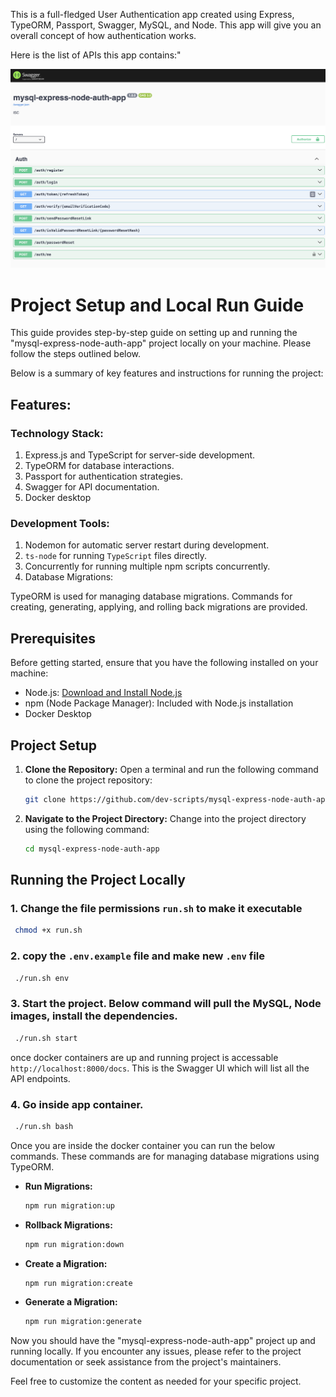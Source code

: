 This is a full-fledged User Authentication app created using Express, TypeORM, Passport, Swagger, MySQL, and Node. This app will give you an overall concept of how authentication works.

Here is the list of APIs this app contains:"

 <img src="images/api-docs.png">

# Project Setup and Local Run Guide

This guide provides step-by-step guide on setting up and running the "mysql-express-node-auth-app" project locally on your machine. Please follow the steps outlined below.

Below is a summary of key features and instructions for running the project:

## Features:

### Technology Stack:

1. Express.js and TypeScript for server-side development.
2. TypeORM for database interactions.
3. Passport for authentication strategies.
4. Swagger for API documentation.
5. Docker desktop

### Development Tools:

1. Nodemon for automatic server restart during development.
2. `ts-node` for running `TypeScript` files directly.
3. Concurrently for running multiple npm scripts concurrently.
4. Database Migrations:

TypeORM is used for managing database migrations.
Commands for creating, generating, applying, and rolling back migrations are provided.

## Prerequisites

Before getting started, ensure that you have the following installed on your machine:

- Node.js: [Download and Install Node.js](https://nodejs.org/)
- npm (Node Package Manager): Included with Node.js installation
- Docker Desktop

## Project Setup

1. **Clone the Repository:**
   Open a terminal and run the following command to clone the project repository:

   ```bash
   git clone https://github.com/dev-scripts/mysql-express-node-auth-app.git
   ```

2. **Navigate to the Project Directory:**
   Change into the project directory using the following command:

   ```bash
   cd mysql-express-node-auth-app
   ```

## Running the Project Locally

 ### 1. Change the file permissions `run.sh` to make it executable
```bash
 chmod +x run.sh 
```

 ### 2. copy the `.env.example` file and make new `.env` file 
```bash
 ./run.sh env
```

 ### 3. Start the project. Below command will pull the MySQL, Node images, install the dependencies. 
```bash
 ./run.sh start
```
once docker containers are up and running project is accessable  `http://localhost:8000/docs`. This is the Swagger UI which will list all the API endpoints.

 ### 4. Go inside app container. 
```bash
 ./run.sh bash
```

Once you are inside the docker container you can run the below commands. These commands are for managing database migrations using TypeORM.
- **Run Migrations:**

  ```bash
  npm run migration:up
  ```

- **Rollback Migrations:**

  ```bash
  npm run migration:down
  ```
- **Create a Migration:**

  ```bash
  npm run migration:create
  ```

- **Generate a Migration:**

  ```bash
  npm run migration:generate
  ```

Now you should have the "mysql-express-node-auth-app" project up and running locally. If you encounter any issues, please refer to the project documentation or seek assistance from the project's maintainers.

Feel free to customize the content as needed for your specific project.
